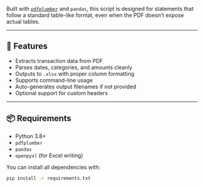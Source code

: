 Built with [`pdfplumber`](https://github.com/jsvine/pdfplumber) and `pandas`, this script is designed for statements that follow a standard table-like format, even when the PDF doesn't expose actual tables.

---

## 🔧 Features

- Extracts transaction data from PDF
- Parses dates, categories, and amounts cleanly
- Outputs to `.xlsx` with proper column formatting
- Supports command-line usage
- Auto-generates output filenames if not provided
- Optional support for custom headers

---

## 📦 Requirements

- Python 3.8+
- `pdfplumber`
- `pandas`
- `openpyxl` (for Excel writing)

You can install all dependencies with:

```bash
pip install -r requirements.txt
```
